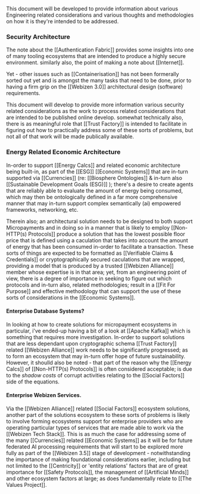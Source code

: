 This document will be developed to provide information about various Engineering related considerations and various thoughts and methodologies on how it is they're intended to be addressed.  


### Security Architecture

The note about the [[Authentication Fabric]] provides some insights into one of many tooling ecosystems that are intended to produce a highly secure environment.  similarly also, the point of making a note about [[Internet]].  

Yet - other issues such as [[Containerisation]] has not been formerally sorted out yet and is amongst the many tasks that need to be done, prior to having a firm grip on the [[Webizen 3.0]]  architectural design (software) requirements. 

This document will develop to provide more information various security related considerations as the work to process related considerations that are intended to be published online develop.  somewhat technically also, there is as meaningful role that [[Trust Factory]] is intended to facilitate in figuring out how to practically address some of these sorts of problems, but not all of that work will be made publically available. 

### Energy Related Economic Architecture

In-order to support [[Energy Calcs]] and related economic architecture being built-in, as part of the [[ESG]] [[Economic Systems]] that are in-turn supported via [[Currencies]] (re: [[Biosphere Ontologies]] & in-turn also [[Sustainable Development Goals (ESG)]] ); there's a desire to create agents that are reliably able to evaluate the amount of energy being consumed, which may then be ontologically defined in a far more comprehensive manner that may in-turn support complex semantically (ai) empowered frameworks, networking, etc. 

Therein also; an architectural solution needs to be designed to both support Micropayments and in doing so in a manner that is likely to employ [[Non-HTTP(s) Protocols]] produce a solution that has the lowest possible floor price that is defined using a caculation that takes into account the amount of energy that has been consumed in-order to facilitate a transaction.  These sorts of things are expected to be formatted as [[Verifiable Claims & Credentials]] or cryptographically secured caculations that are wrapped, providing a model that is produced by a trusted [[Webizen Alliance]] member whose expertise is in that area; yet, from an engineering point of view, there is a degree of importance in seeking to figure out which protocols and in-turn also, related methodologies; result in a [[Fit For Purpose]] and effective methodology that can support the use of these sorts of considerations in the [[Economic Systems]].  

#### Enterprise Database Systems?

In looking at how to create solutions for micropayment ecosystems in particular, i've ended-up having a bit of a look at [[Apache Kafka]] which is something that requires more investigation.  In-order to support solutions that are less dependant upon cryptographic schema [[Trust Factory]] related [[Webizen Alliance]] work needs to be significantly progressed; as to form an ecosystem that may in-turn offer hope of future sustainability.  However, it shoulld also be noted - that part of the reason why the [[Energy Calcs]] of [[Non-HTTP(s) Protocols]] is often considered acceptable; is due to the *shadow costs* of corrupt activities relating to the [[Social Factors]] side of the equations.  

#### Enterprise Webizen Services.

Via the [[Webizen Alliance]] related [[Social Factors]] ecosystem solutions, another part of the solutions ecosystem to these sorts of problems is likely to involve forming ecosystems support for enterprise providers who are operating particular types of services that are made able to work via the [[Webizen Tech Stack]].  This is as much the case for addressing some of the many [[Currencies]] related [[Economic Systems]] as it will be for future federated AI processing requirements that will start to be explored more fully as part of the [[Webizen 3.5]] stage of development - notwithstanding the  importance of making foundational considerations earlier, including but not limited to the [[Centricity]] or 'entity relations' factors that are of great importance for [[Safety Protocols]], the management of [[Artificial Minds]] and other ecosystem factors at large; as does fundamentally relate to [[The Values Project]].


